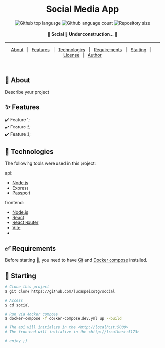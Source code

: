 <div align="center" id="top"> 
  <!-- <img src="./.github/app.gif" alt="Social" /> -->

  &#xa0;

  <!-- <a href="https://social.netlify.app">Demo</a> -->
</div>

<h1 align="center">Social Media App</h1>

<p align="center">
  <img alt="Github top language" src="https://img.shields.io/github/languages/top/LucasPeixotg/social-media-app?color=56BEB8">

  <img alt="Github language count" src="https://img.shields.io/github/languages/count/LucasPeixotg/social-media-app?color=56BEB8">

  <img alt="Repository size" src="https://img.shields.io/github/repo-size/LucasPeixotg/social-media-app?color=56BEB8">

  <!--<img alt="License" src="https://img.shields.io/github/license/LucasPeixotg/social-media-app?color=56BEB8"> -->

  <!-- <img alt="Github issues" src="https://img.shields.io/github/issues/LucasPeixotg/social-media-app?color=56BEB8" /> -->

  <!-- <img alt="Github forks" src="https://img.shields.io/github/forks/LucasPeixotg/social-media-app?color=56BEB8" /> -->

  <!-- <img alt="Github stars" src="https://img.shields.io/github/stars/LucasPeixotg/social-media-app?color=56BEB8" /> -->
</p>

<h4 align="center"> 
	🚧  Social 🚀 Under construction...  🚧
</h4> 

<hr> 

<p align="center">
  <a href="#dart-about">About</a> &#xa0; | &#xa0; 
  <a href="#sparkles-features">Features</a> &#xa0; | &#xa0;
  <a href="#rocket-technologies">Technologies</a> &#xa0; | &#xa0;
  <a href="#white_check_mark-requirements">Requirements</a> &#xa0; | &#xa0;
  <a href="#checkered_flag-starting">Starting</a> &#xa0; | &#xa0;
  <a href="#memo-license">License</a> &#xa0; | &#xa0;
  <a href="https://github.com/LucasPeixotg" target="_blank">Author</a>
</p>

<br>

## :dart: About ##

Describe your project

## :sparkles: Features ##

:heavy_check_mark: Feature 1;\
:heavy_check_mark: Feature 2;\
:heavy_check_mark: Feature 3;

## :rocket: Technologies ##

The following tools were used in this project:

api:
- [Node.js](https://nodejs.org/en/)
- [Express]()
- [Passport]()


frontend:
- [Node.js](https://nodejs.org/en/)
- [React](https://pt-br.reactjs.org/)
- [React Router]()
- [Vite]()
- []()

## :white_check_mark: Requirements ##

Before starting :checkered_flag:, you need to have [Git](https://git-scm.com) and [Docker compose]() installed.

## :checkered_flag: Starting ##

```bash
# Clone this project
$ git clone https://github.com/lucaspeixotg/social

# Access
$ cd social

# Run via docker compose
$ docker-compose -f docker-compose.dev.yml up --build

# The api will initialize in the <http://localhost:5000>
# The frontend will initialize in the <http://localhost:5173>

# enjoy ;)
```

<!--
## :memo: License ##

This project is under license from MIT. For more details, see the [LICENSE](LICENSE.md) file.


Made with :heart: by <a href="https://github.com/{{YOUR_GITHUB_USERNAME}}" target="_blank">{{YOUR_NAME}}</a>

&#xa0;

<a href="#top">Back to top</a>
-->
